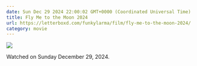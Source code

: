 ```yaml
---
date: Sun Dec 29 2024 22:00:02 GMT+0000 (Coordinated Universal Time)
title: Fly Me to the Moon 2024
url: https://letterboxd.com/funkylarma/film/fly-me-to-the-moon-2024/
category: movie
---
```


![](https://a.ltrbxd.com/resized/film-poster/8/6/1/0/3/9/861039-fly-me-to-the-moon-0-600-0-900-crop.jpg?v=9ee3295246)

Watched on Sunday December 29, 2024.
